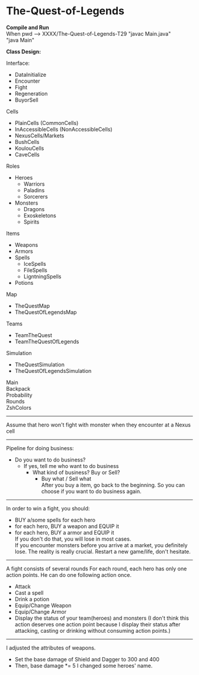 # The-Quest-of-Legends

**Compile and Run**  
When pwd --> XXXX/The-Quest-of-Legends-T29
"javac Main.java"  
"java Main"  


**Class Design:**  

Interface:
 - DataInitialize
 - Encounter
 - Fight
 - Regeneration
 - BuyorSell

Cells
   - PlainCells (CommonCells)
   - InAccessibleCells (NonAccessibleCells)
   - NexusCells/Markets
   - BushCells
   - KoulouCells
   - CaveCells

Roles
   - Heroes
     - Warriors
     - Paladins
     - Sorcerers
   - Monsters
     - Dragons
     - Exoskeletons
     - Spirits

Items
   - Weapons
   - Armors
   - Spells
     - IceSpells
     - FileSpells
     - LigntningSpells
   - Potions

Map
   - TheQuestMap
   - TheQuestOfLegendsMap

Teams
   - TeamTheQuest
   - TeamTheQuestOfLegends

Simulation
   - TheQuestSimulation
   - TheQuestOfLegendsSimulation

Main  
Backpack  
Probability  
Rounds  
ZshColors  

-----------------------------------------------
Assume that hero won't fight with monster when they encounter at a Nexus cell


-----------------------------------------------
Pipeline for doing business:  
 - Do you want to do business?  
   - If yes, tell me who want to do business  
     - What kind of business? Buy or Sell?  
       - Buy what / Sell what  
After you buy a item, go back to the beginning. So you can choose if you want to do business again.  


-----------------------------------------------
In order to win a fight, you should:  
 - BUY a/some spells for each hero  
 - for each hero, BUY a weapon and EQUIP it   
 - for each hero, BUY a armor and EQUIP it  
If you don't do that, you will lose in most cases.  
If you encounter monsters before you arrive at a market, you definitely lose. The reality is really crucial. Restart a new game/life, don't hesitate.  


-----------------------------------------------
A fight consists of several rounds
For each round, each hero has only one action points. He can do one following action once.
 - Attack
 - Cast a spell
 - Drink a potion
 - Equip/Change Weapon
 - Equip/Change Armor
 - Display the status of your team(heroes) and monsters (I don't think this action deserves one action point because I display their status after attacking, casting or drinking without consuming action points.)

-----------------------------------------------
I adjusted the attributes of weapons. 
 - Set the base damage of Shield and Dagger to 300 and 400
 - Then, base damage *= 5
I changed some heroes' name.

